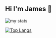 ## Hi I'm James 👋

<img alt="my stats" src="https://github-readme-stats.vercel.app/api?username=JamesBanez">

[![Top Langs](https://github-readme-stats.vercel.app/api/top-langs/?username=JamesBanez&layout=compact)](https://github.com/JamesBanez/github-readme-stats&layout=compact)

